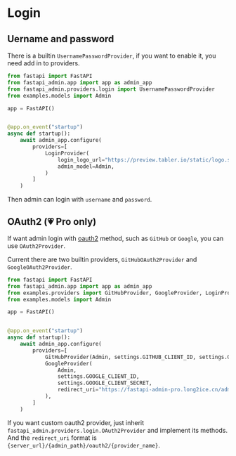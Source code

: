 # Login

## Uername and password

There is a builtin `UsernamePasswordProvider`, if you want to enable it, you need add in to providers.

```python
from fastapi import FastAPI
from fastapi_admin.app import app as admin_app
from fastapi_admin.providers.login import UsernamePasswordProvider
from examples.models import Admin

app = FastAPI()


@app.on_event("startup")
async def startup():
    await admin_app.configure(
        providers=[
            LoginProvider(
                login_logo_url="https://preview.tabler.io/static/logo.svg",
                admin_model=Admin,
            )
        ]
    )
```

Then admin can login with `username` and `password`.

## OAuth2  (💗 Pro only)

If want admin login with [oauth2](https://datatracker.ietf.org/doc/html/rfc6749) method, such as `GitHub` or `Google`,
you can use `OAuth2Provider`.

Current there are two builtin providers, `GitHubOAuth2Provider` and `GoogleOAuth2Provider`.

```python
from fastapi import FastAPI
from fastapi_admin.app import app as admin_app
from examples.providers import GitHubProvider, GoogleProvider, LoginProvider
from examples.models import Admin

app = FastAPI()


@app.on_event("startup")
async def startup():
    await admin_app.configure(
        providers=[
            GitHubProvider(Admin, settings.GITHUB_CLIENT_ID, settings.GITHUB_CLIENT_SECRET),
            GoogleProvider(
                Admin,
                settings.GOOGLE_CLIENT_ID,
                settings.GOOGLE_CLIENT_SECRET,
                redirect_uri="https://fastapi-admin-pro.long2ice.cn/admin/oauth2/google_oauth2_provider",
            ),
        ]
    )
```

If you want custom oauth2 provider, just inherit `fastapi_admin.providers.login.OAuth2Provider` and implement its
methods. And the `redirect_uri` format is `{server_url}/{admin_path}/oauth2/{provider_name}`.
